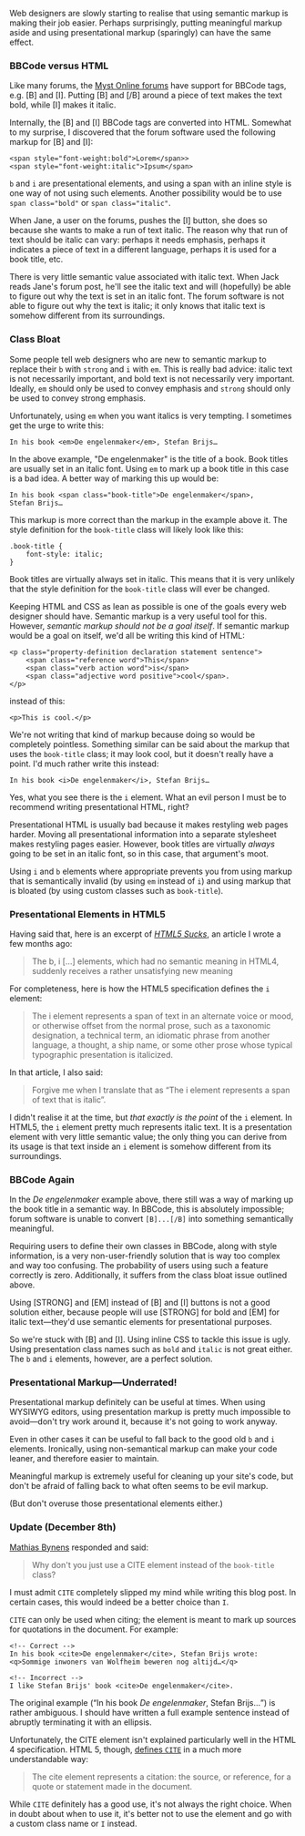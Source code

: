 Web designers are slowly starting to realise that using semantic markup is making their job easier. Perhaps surprisingly, putting meaningful markup aside and using presentational markup (sparingly) can have the same effect.

### BBCode versus HTML

Like many forums, the [Myst Online forums](http://www.mystonline.com/forums/) have support for BBCode tags, e.g. [B] and [I]. Putting [B] and [/B] around a piece of text makes the text bold, while [I] makes it italic.

Internally, the [B] and [I] BBCode tags are converted into HTML. Somewhat to my surprise, I discovered that the forum software used the following markup for [B] and [I]:

<pre><code>&lt;<span class="element">span</span> <span class="attribute">style</span>=<span class="value">"font-weight:bold"</span>>Lorem&lt;/<span class="element">span></span>>
&lt;<span class="element">span</span> <span class="attribute">style</span>=<span class="value">"font-weight:italic"</span>>Ipsum&lt;/<span class="element">span</span>></code></pre>

`b` and `i` are presentational elements, and using a span with an inline style is one way of not using such elements. Another possibility would be to use `span class="bold"` or `span class="italic"`.

When Jane, a user on the forums, pushes the [I] button, she does so because she wants to make a run of text italic. The reason why that run of text should be italic can vary: perhaps it needs emphasis, perhaps it indicates a piece of text in a different language, perhaps it is used for a book title, etc.

There is very little semantic value associated with italic text. When Jack reads Jane's forum post, he'll see the italic text and will (hopefully) be able to figure out why the text is set in an italic font. The forum software is not able to figure out why the text is italic; it only knows that italic text is somehow different from its surroundings.

### Class Bloat

Some people tell web designers who are new to semantic markup to replace their `b` with `strong` and `i` with `em`. This is really bad advice: italic text is not necessarily important, and bold text is not necessarily very important. Ideally, `em` should only be used to convey emphasis and `strong` should only be used to convey strong emphasis.

Unfortunately, using `em` when you want italics is very tempting. I sometimes get the urge to write this:

<pre><code>In his book &lt;<span class="element">em</span>>De engelenmaker&lt;/<span class="element">em</span>>, Stefan Brijs&hellip;</code></pre>

In the above example, "De engelenmaker" is the title of a book. Book titles are usually set in an italic font. Using `em` to mark up a book title in this case is a bad idea. A better way of marking this up would be:

<pre><code>In his book &lt;<span class="element">span</span> <span class="attribute">class</span>=<span class="value">"book-title"</span>>De engelenmaker&lt;/<span class="element">span</span>>,
Stefan Brijs&hellip;</code></pre>

This markup is more correct than the markup in the example above it. The style definition for the `book-title` class will likely look like this:

<pre><code>.<span class="element">book-title</span> {
    <span class="attribute">font-style</span>: <span class="value">italic</span>;
}</code></pre>

Book titles are virtually always set in italic. This means that it is very unlikely that the style definition for the `book-title` class will ever be changed.

Keeping HTML and CSS as lean as possible is one of the goals every web designer should have. Semantic markup is a very useful tool for this. However, _semantic markup should not be a goal itself_. If semantic markup would be a goal on itself, we'd all be writing this kind of HTML:

<pre><code>&lt;<span class="element">p</span> <span class="attribute">class</span>=<span class="value">"property-definition declaration statement sentence"</span>>
    &lt;<span class="element">span</span> <span class="attribute">class</span>=<span class="value">"reference word"</span>>This&lt;/<span class="element">span</span>>
    &lt;<span class="element">span</span> <span class="attribute">class</span>=<span class="value">"verb action word"</span>>is&lt;/<span class="element">span</span>>
    &lt;<span class="element">span</span> <span class="attribute">class</span>=<span class="value">"adjective word positive"</span>>cool&lt;/<span class="element">span</span>>.
&lt;/<span class="element">p</span>></code></pre>

instead of this:

<pre><code>&lt;<span class="element">p</span>>This is cool.&lt;/<span class="element">p</span>></code></pre>

We're not writing that kind of markup because doing so would be completely pointless. Something similar can be said about the markup that uses the `book-title` class; it may look cool, but it doesn't really have a point. I'd much rather write this instead:

<pre><code>In his book &lt;<span class="element">i</span>>De engelenmaker&lt;/<span class="element">i</span>>, Stefan Brijs&hellip;</code></pre>

Yes, what you see there is the `i` element. What an evil person I must be to recommend writing presentational HTML, right?

Presentational HTML is usually bad because it makes restyling web pages harder. Moving all presentational information into a separate stylesheet makes restyling pages easier. However, book titles are virtually _always_ going to be set in an italic font, so in this case, that argument's moot.

Using `i` and `b` elements where appropriate prevents you from using markup that is semantically invalid (by using `em` instead of `i`) and using markup that is bloated (by using custom classes such as `book-title`).

### Presentational Elements in HTML5

Having said that, here is an excerpt of <i>[HTML5 Sucks](/journal/2007/html5-sucks/)</i>, an article I wrote a few months ago:

> The b, i [&hellip;] elements, which had no semantic meaning in HTML4, suddenly receives a rather unsatisfying new meaning

For completeness, here is how the HTML5 specification defines the `i` element: 

> The i element represents a span of text in an alternate voice or mood, or
> otherwise offset from the normal prose, such as a taxonomic designation, a
> technical term, an idiomatic phrase from another language, a thought, a ship
> name, or some other prose whose typical typographic presentation is
> italicized.

In that article, I also said:

> Forgive me when I translate that as &ldquo;The i element represents a span of text
> that is italic&rdquo;.

I didn't realise it at the time, but _that exactly is the point_ of the `i` element. In HTML5, the `i` element pretty much represents italic text. It is a presentation element with very little semantic value; the only thing you can derive from its usage is that text inside an `i` element is somehow different from its surroundings.

### BBCode Again

In the <i>De engelenmaker</i> example above, there still was a way of marking up the book title in a semantic way. In BBCode, this is absolutely impossible; forum software is unable to convert `[B]...[/B]` into something semantically meaningful.

Requiring users to define their own classes in BBCode, along with style information, is a very non-user-friendly solution that is way too complex and way too confusing. The probability of users using such a feature correctly is zero. Additionally, it suffers from the class bloat issue outlined above.

Using [STRONG] and [EM] instead of [B] and [I] buttons is not a good solution either, because people will use [STRONG] for bold and [EM] for italic text&mdash;they'd use semantic elements for presentational purposes.

So we're stuck with [B] and [I]. Using inline CSS to tackle this issue is ugly. Using presentation class names such as `bold` and `italic` is not great either. The `b` and `i` elements, however, are a perfect solution.

### Presentational Markup&mdash;Underrated!

Presentational markup definitely can be useful at times. When using WYSIWYG editors, using presentation markup is pretty much impossible to avoid&mdash;don't try work around it, because it's not going to work anyway.

Even in other cases it can be useful to fall back to the good old `b` and `i` elements. Ironically, using non-semantical markup can make your code leaner, and therefore easier to maintain.

Meaningful markup is extremely useful for cleaning up your site's code, but don't be afraid of falling back to what often seems to be evil markup.

(But don't overuse those presentational elements either.)

### Update (December 8th)

[Mathias Bynens](http://mathiasbynens.be/) responded and said:

> Why don't you just use a CITE element instead of the `book-title` class?

I must admit `CITE` completely slipped my mind while writing this blog post. In certain cases, this would indeed be a better choice than `I`.

`CITE` can only be used when citing; the element is meant to mark up sources for quotations in the document. For example:

<pre><code><span class="comment">&lt;!-- Correct --></span>
In his book &lt;<span class="element">cite</span>>De engelenmaker&lt;/<span class="element">cite</span>>, Stefan Brijs wrote:
&lt;q>Sommige inwoners van Wolfheim beweren nog altijd&hellip;&lt;/q>

<span class="comment">&lt;!-- Incorrect --></span>
I like Stefan Brijs' book &lt;<span class="element">cite</span>>De engelenmaker&lt;/<span class="element">cite</span>>.</code></pre>

The original example (<q>In his book <i>De engelenmaker</i>, Stefan Brijs&hellip;</q>) is  rather ambiguous. I should have written a full example sentence instead of abruptly terminating it with an ellipsis.

Unfortunately, the CITE element isn't explained particularly well in the HTML 4 specification. HTML 5, though, <a href="http://www.whatwg.org/specs/web-apps/current-work/#the-cite">defines `CITE`</a> in a much more understandable way:

> The cite element represents a citation: the source, or reference, for a quote or statement made in the document.

While `CITE` definitely has a good use, it's not always the right choice. When in doubt about when to use it, it's better not to use the element and go with a custom class name or `I` instead.
